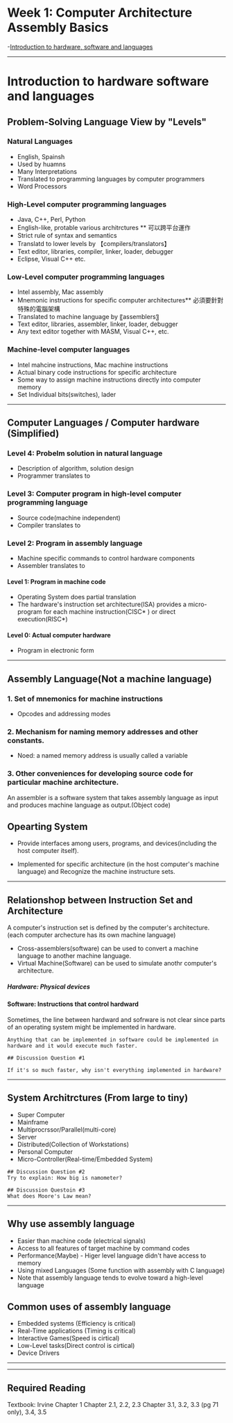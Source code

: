 # Week 1: Computer Architecture Assembly Basics

-[Introduction to hardware, software and languages](#introduction-to-hardware-software-and-languages)

***
# Introduction to hardware software and languages

## Problem-Solving Language View by "Levels"

### Natural Languages
- English, Spainsh
- Used by huamns
- Many Interpretations
- Translated to programming languages by computer programmers
- Word Processors


### High-Level computer programming languages
- Java, C++, Perl, Python
- English-like, protable various architrctures ** 可以跨平台運作
- Strict rule of syntax and semantics
- Translatd to lower levels by  【compilers/translators】
- Text editor, libraries, compiler, linker, loader, debugger
- Eclipse, Visual C++ etc.


### Low-Level computer programming languages
- Intel assembly, Mac assembly
- Mnemonic instructions for specific computer architectures** 必須要針對特殊的電腦架構
- Translated to machine language by 〖assemblers〗
- Text editor, libraries, assembler, linker, loader, debugger
- Any text editor together with MASM, Visual C++, etc.


### Machine-level computer languages
- Intel mahcine instructions, Mac machine instructions
- Actual binary code instructions for specific architecture
- Some way to assign machine instructions directly into computer memory
- Set Individual bits(switches), lader

***

## Computer Languages / Computer hardware (Simplified)

### Level 4: Probelm solution in natural language
- Description of algorithm, solution design
- Programmer translates to

### Level 3: Computer program in high-level computer programming language
- Source code(machine independent)
- Compiler translates to

### Level 2: Program in assembly language
- Machine specific commands to control hardware components
- Assembler translates to

#### Level 1: Program in machine code
- Operating System does partial translation
- The hardware's instruction set architecture(ISA) provides a micro-program for each machine instruction(CISC* ) or direct execution(RISC*)

#### Level 0: Actual computer hardware
- Program in electronic form

***

## Assembly Language(Not a machine language)

### 1. Set of mnemonics for machine instructions
- Opcodes and addressing modes

### 2. Mechanism for naming memory addresses and other constants.
- Noed: a named memory address is usually called a variable

### 3. Other conveniences for developing source code for particular machine architecture.

An assembler is a software system that takes assembly language as input and produces machine language as output.(Object code)

## Opearting System
- Provide interfaces among users, programs, and devices(including the host computer itself).

- Implemented for specific architecture (in the host computer's machine language) and Recognize the machine instructure sets.

***

## Relationshop between Instruction Set and Architecture

A computer's instruction set is defined by the computer's architecture.
(each computer archecture has its own machine language)

- Cross-assemblers(software) can be used to convert a machine language to another machine language.
- Virtual Machine(Software) can be used to simulate anothr computer's architecture.

##### Hardware: Physical devices
#### Software: Instructions that control hardward

Sometimes, the line between hardward and sofrware is not clear since parts of an operating system might be implemented in hardware.

```
Anything that can be implemented in software could be implemented in hardware and it would execute much faster.

## Discussion Question #1

If it's so much faster, why isn't everything implemented in hardware?
```
***

## System Architrctures (From large to tiny)

- Super Computer
- Mainframe
- Multiprocrssor/Parallel(multi-core)
- Server
- Distributed(Collection of Workstations)
- Personal Computer
- Micro-Controller(Real-time/Embedded System)

```
## Discussion Question #2
Try to explain: How big is namometer?

## Discussion Questoin #3
What does Moore's Law mean?
```
***

## Why use assembly language
- Easier than machine code (electrical signals)
- Access to all features of target machine by command codes
- Performance(Maybe) - Higer level language didn't have access to memory 
- Using mixed Languages (Some function with assembly with C language)
- Note that assembly language tends to evolve toward a high-level language

## Common uses of assembly language
- Embedded systems (Efficiency is critical)
- Real-Time applications (Timing is critical)
- Interactive Games(Speed is cirtical)
- Low-Level tasks(Direct control is cirtical)
- Device Drivers

***




*** 
## Required Reading

Textbook: Irvine
Chapter 1
Chapter 2.1, 2.2, 2.3
Chapter 3.1, 3.2, 3.3 (pg 71 only), 3.4, 3.5